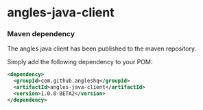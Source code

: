 # angles-java-client


### Maven dependency
The angles java client has been published to the maven repository. 

Simply add the following dependency to your POM:
``` xml
<dependency>
  <groupId>com.github.angleshq</groupId>
  <artifactId>angles-java-client</artifactId>
  <version>1.0.0-BETA2</version>
</dependency>
```